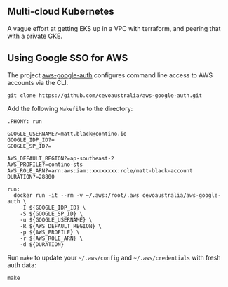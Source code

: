 Multi-cloud Kubernetes
-------------------

A vague effort at getting EKS up in a VPC with terraform, and peering that with a private GKE.


## Using Google SSO for AWS

The project [aws-google-auth](cevoaustralia/aws-google-auth) configures command line access to AWS accounts via the CLI.

    git clone https://github.com/cevoaustralia/aws-google-auth.git

Add the following `Makefile` to the directory:

    .PHONY: run

    GOOGLE_USERNAME?=matt.black@contino.io
    GOOGLE_IDP_ID?=
    GOOGLE_SP_ID?=

    AWS_DEFAULT_REGION?=ap-southeast-2
    AWS_PROFILE?=contino-sts
    AWS_ROLE_ARN?=arn:aws:iam::xxxxxxxx:role/matt-black-account
    DURATION?=28800

    run:
      docker run -it --rm -v ~/.aws:/root/.aws cevoaustralia/aws-google-auth \
        -I ${GOOGLE_IDP_ID} \
        -S ${GOOGLE_SP_ID} \
        -u ${GOOGLE_USERNAME} \
        -R ${AWS_DEFAULT_REGION} \
        -p ${AWS_PROFILE} \
        -r ${AWS_ROLE_ARN} \
        -d ${DURATION}

Run `make` to update your `~/.aws/config` and `~/.aws/credentials` with fresh auth data:

    make
